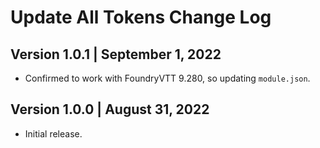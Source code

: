 # Update All Tokens Change Log

## Version 1.0.1 | September 1, 2022
- Confirmed to work with FoundryVTT 9.280, so updating `module.json`.

## Version 1.0.0 | August 31, 2022
- Initial release.
